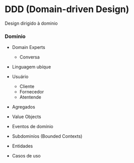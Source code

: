 # DDD (Domain-driven Design)

Design dirigido à dominio

### Domínio
- Domain Experts
  - Conversa

- Linguagem ubíque

- Usuário
  - Cliente
  - Fornecedor
  - Atentende

- Agregados
- Value Objects
- Eventos de domínio
- Subdominíos (Bounded Contexts)
- Entidades
- Casos de uso


